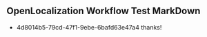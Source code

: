 ## OpenLocalization Workflow Test MarkDown
* 4d8014b5-79cd-47f1-9ebe-6bafd63e47a4 
thanks!<!--HONumber=Mar16_HO2-->

